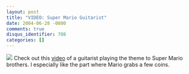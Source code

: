 ```yaml
---
layout: post
title: "VIDEO: Super Mario Guitarist"
date: 2004-06-28 -0800
comments: true
disqus_identifier: 708
categories: []
---
```

![](/images/marioguitar.jpg) Check out this
[video](http://media.ebaumsworld.com/marioguitar.wmv) of a guitarist
playing the theme to Super Mario brothers. I especially like the part
where Mario grabs a few coins.

